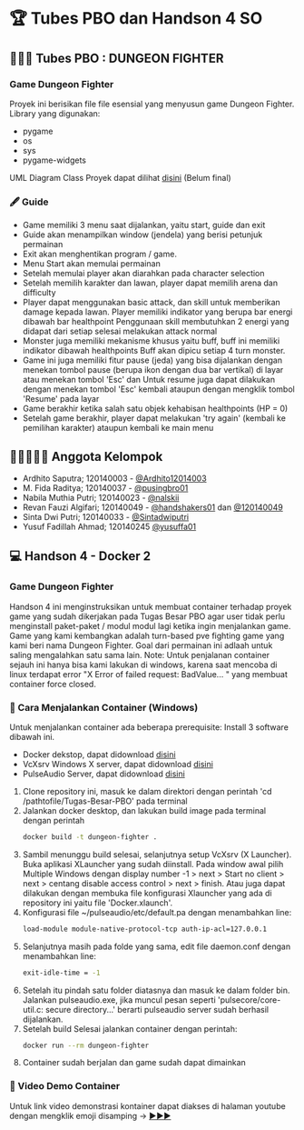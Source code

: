 # 🏆 Tubes PBO dan Handson 4 SO
## 👨🏽‍💻 Tubes PBO : DUNGEON FIGHTER
### Game Dungeon Fighter 
Proyek ini berisikan file file esensial yang menyusun game Dungeon Fighter.
Library yang digunakan:
* pygame
* os
* sys
* pygame-widgets

UML Diagram Class Proyek dapat dilihat [disini](https://app.diagrams.net/#G1dlkLDjpyVCzWbg-prvUUIHKn4et4n6fv) (Belum final)


### 🖋 Guide
-   Game memiliki 3 menu saat dijalankan, yaitu start, guide dan exit
-   Guide akan menampilkan window (jendela) yang berisi petunjuk permainan
-   Exit akan menghentikan program / game.
-   Menu Start akan memulai permainan
-   Setelah memulai player akan diarahkan pada character selection
-   Setelah memilih karakter dan lawan, player dapat memilih arena dan difficulty
-   Player dapat menggunakan basic attack, dan skill untuk memberikan damage kepada lawan.
    Player memiliki indikator yang berupa bar energi dibawah bar healthpoint
    Penggunaan skill membutuhkan 2 energi yang didapat dari setiap selesai melakukan attack normal
-   Monster juga memiliki mekanisme khusus yaitu buff, buff ini memiliki indikator dibawah healthpoints
    Buff akan dipicu setiap 4 turn monster.
-   Game ini juga memiliki fitur pause (jeda) yang bisa dijalankan dengan menekan tombol pause (berupa ikon dengan dua bar vertikal) di layar atau menekan tombol 'Esc' dan Untuk resume juga dapat dilakukan dengan menekan tombol 'Esc' kembali ataupun dengan mengklik tombol 'Resume' pada layar
-   Game berakhir ketika salah satu objek kehabisan healthpoints (HP = 0)
-   Setelah game berakhir, player dapat melakukan 'try again' (kembali ke pemilihan karakter) ataupun kembali ke main menu
## 💂🏼‍♀️💂🏼 Anggota Kelompok

- Ardhito Saputra; 120140003 -
    [@Ardhito12014003](https://github.com/Ardhito120140003)
- M. Fida Raditya; 120140037 -
    [@pusingbro01](https://github.com/pusingbro)
- Nabila Muthia Putri; 120140023 -
    [@nalskii](https://github.com/nalskii)
- Revan Fauzi Algifari; 120140049 -
    [@handshakers01](https://github.com/handshakers01) dan
    [@120140049](https://github.com/120140049)
- Sinta Dwi Putri; 120140033 -
    [@Sintadwiputri](https://github.com/Sintadwiputri)
- Yusuf Fadillah Ahmad; 120140245
    [@yusuffa01](https://github.com/yusuffa01)

## 💻 Handson 4 - Docker 2
### Game Dungeon Fighter
Handson 4 ini menginstruksikan untuk membuat container terhadap proyek game yang sudah dikerjakan
pada Tugas Besar PBO agar user tidak perlu menginstall paket-paket / modul modul lagi ketika ingin
menjalankan game. Game yang kami kembangkan adalah turn-based pve fighting game yang kami beri nama Dungeon Fighter. Goal dari permainan ini adlaah untuk saling mengalahkan satu sama lain.
Note: Untuk penjalanan container sejauh ini hanya bisa kami lakukan di windows, karena saat mencoba di linux terdapat error "X Error of failed request: BadValue... " yang membuat container force closed.


### 🚀 Cara Menjalankan Container (Windows)

Untuk menjalankan container ada beberapa prerequisite:
Install 3 software dibawah ini.
- Docker dekstop, dapat didownload [disini](https://docs.docker.com/desktop/windows/install/)
- VcXsrv Windows X server, dapat didownload [disini](https://sourceforge.net/projects/vcxsrv/)
- PulseAudio Server, dapat didownload [disini](https://www.freedesktop.org/wiki/Software/PulseAudio/Ports/Windows/Support/)

1. Clone repository ini, masuk ke dalam direktori dengan perintah 'cd /pathtofile/Tugas-Besar-PBO' pada terminal
2. Jalankan docker desktop, dan lakukan build image pada terminal dengan perintah
   ```bash
   docker build -t dungeon-fighter .
   ```
3. Sambil menunggu build selesai, selanjutnya setup VcXsrv (X Launcher). Buka aplikasi XLauncher yang sudah diinstall. Pada window awal pilih Multiple Windows dengan display number -1 > next > Start no client > next > centang disable access control > next > finish. Atau juga dapat dilakukan dengan membuka file konfigurasi Xlauncher yang ada di repository ini yaitu file 'Docker.xlaunch'.
4. Konfigurasi file ~/pulseaudio/etc/default.pa dengan menambahkan line:
   ```bash
   load-module module-native-protocol-tcp auth-ip-acl=127.0.0.1
   ```
5. Selanjutnya masih pada folde yang sama, edit file daemon.conf dengan menambahkan line:
   ```bash
   exit-idle-time = -1
   ```
6. Setelah itu pindah satu folder diatasnya dan masuk ke dalam folder bin. Jalankan pulseaudio.exe, jika muncul pesan seperti 'pulsecore/core-util.c: secure directory...' berarti pulseaudio server sudah berhasil dijalankan.
7. Setelah build Selesai jalankan container dengan perintah:
   ```bash
   docker run --rm dungeon-fighter
   ```
8. Container sudah berjalan dan game sudah dapat dimainkan

### 🎥 Video Demo Container
Untuk link video demonstrasi kontainer dapat diakses di halaman youtube dengan mengklik emoji disamping -> [▶️▶️▶️](https://www.youtube.com/)
